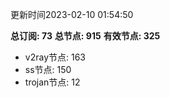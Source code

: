 更新时间2023-02-10 01:54:50

**总订阅: 73**
**总节点: 915**
**有效节点: 325**
- v2ray节点: 163
- ss节点: 150
- trojan节点: 12
